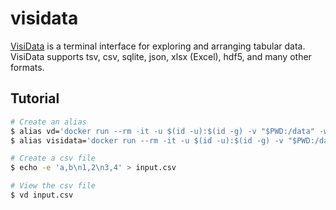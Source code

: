 visidata
========

[VisiData][1] is a terminal interface for exploring and arranging tabular data.
VisiData supports tsv, csv, sqlite, json, xlsx (Excel), hdf5, and many other formats.

## Tutorial

```bash
# Create an alias
$ alias vd='docker run --rm -it -u $(id -u):$(id -g) -v "$PWD:/data" -w /data vimagick/visidata'
$ alias visidata='docker run --rm -it -u $(id -u):$(id -g) -v "$PWD:/data" -w /data vimagick/visidata'

# Create a csv file
$ echo -e 'a,b\n1,2\n3,4' > input.csv

# View the csv file
$ vd input.csv
```

[1]: https://github.com/saulpw/visidata
